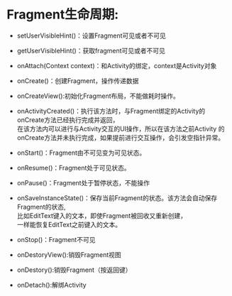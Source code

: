 # Fragment生命周期:

- setUserVisibleHint()：设置Fragment可见或者不可见
-  getUserVisibleHint()：获取fragment可见或者不可见
- onAttach(Context context)：和Activity的绑定，context是Activity对象
-  onCreate()：创建Fragment，操作传递数据

-  onCreateView():初始化Fragment布局，不能做耗时操作。

- onActivityCreated()：执行该方法时，与Fragment绑定的Activity的onCreate方法已经执行完成并返回，  
                     在该方法内可以进行与Activity交互的UI操作，所以在该方法之前Activity
					 的onCreate方法并未执行完成，如果提前进行交互操作，会引发空指针异常。					 
-  onStart()：Fragment由不可见变为可见状态。

-  onResume()：Fragment处于可见状态。

-  onPause()：Fragment处于暂停状态，不能操作

-  onSaveInstanceState()：保存当前Fragment的状态。该方法会自动保存Fragment的状态,  
                           比如EditText键入的文本，即使Fragment被回收又重新创建，  
                          一样能恢复EditText之前键入的文本。  
					   
-  onStop()：Fragment不可见

-  onDestoryView():销毁Fragment视图

-  onDestory():销毁Fragment（按返回键）

-  onDetach():解绑Activity